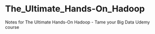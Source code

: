 # The_Ultimate_Hands-On_Hadoop
Notes for The Ultimate Hands-On Hadoop - Tame your Big Data Udemy course
